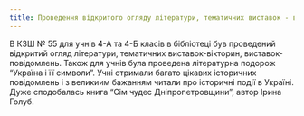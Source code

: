 ```yaml
---
title: Проведення відкритого огляду літератури, тематичних виставок - вітрин, виставок - повідомлень для учнів 4-А, 4-Б класів
---
```


В КЗШ № 55 для учнів 4-А та 4-Б класів в бібліотеці був проведений відкритий огляд літератури, тематичних виставок-вікторин, виставок-повідомлень. Також для учнів була проведена літературна подорож “Україна і її символи”. Учні отримали багато цікавих історичних повідомлень і з великиим бажанням читали про історичні події в Україні. Дуже сподобалась книга “Сім чудес Дніпропетровщини”, автор Ірина Голуб.

<slideshow id="_/72157650587756666" />
